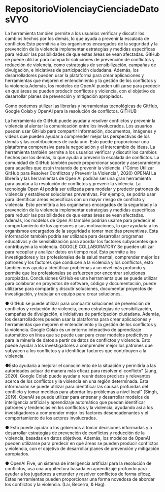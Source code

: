 # RepositorioViolenciayCienciadeDatosVYO
La herramienta también permite a los usuarios verificar y discutir los cambios hechos por los demás, lo que ayuda a prevenir la escalada de conflictos.Esto permitiría a los organismos encargados de la seguridad y la prevención de la violencia implementar estrategias y medidas específicas para reducir las posibilidades de que estas áreas se vean afectadas. GitHub se puede utilizar para compartir soluciones de prevención de conflictos y reducción de violencia, como estrategias de sensibilización, campañas de divulgación, e iniciativas de participación ciudadana. Además, los desarrolladores pueden usar la plataforma para crear aplicaciones y herramientas que mejoren el entendimiento y la gestión de los conflictos y la violencia.Además, los modelos de OpenAI pueden utilizarse para predecir en qué áreas se pueden producir conflictos y violencia, con el objetivo de desarrollar planes de prevención y mitigación apropiados.


Como podemos utilizar las librerías y herramientas tecnológicas de GitHub, Google Colab y OpenAI para la resolución de conflictos.
GITHUB


La herramienta de GitHub puede ayudar a resolver conflictos y prevenir la violencia al alentar la comunicación entre los involucrados. Los usuarios pueden usar GitHub para compartir información, documentos, imágenes y videos que pueden ayudar a comprender mejor las perspectivas de los demás y las contribuciones de cada uno. Esto puede proporcionar una plataforma comprensiva para la negociación y el intercambio de ideas. La herramienta también permite a los usuarios verificar y discutir los cambios hechos por los demás, lo que ayuda a prevenir la escalada de conflictos. La comunidad de GitHub también puede proporcionar soporte y asesoramiento para aquellos que están tratando de prevenir la violencia. ("Cómo Utilizar GitHub para Resolver Conflictos y Prevenir la Violencia", 2020) OPENAI
La librería y las herramientas de Open AI podrían ser una gran herramienta para ayudar a la resolución de conflictos y prevenir la violencia. La tecnología Open AI podría ser utilizada para modelar y predecir patrones de violencia y establecer soluciones preventivas. Por ejemplo, se podría usar para identificar áreas específicas con un mayor riesgo de conflicto y violencia. Esto permitiría a los organismos encargados de la seguridad y la prevención de la violencia implementar estrategias y medidas específicas para reducir las posibilidades de que estas áreas se vean afectadas. Además, los modelos de Open AI también podrían usarse para predecir el comportamiento de los agresores y sus motivaciones, lo que ayudaría a los organismos encargados de la seguridad a tomar medidas preventivas. Esta información también podría ser utilizada para desarrollar programas educativos y de sensibilización para abordar los factores subyacentes que contribuyen a la violencia. GOOGLE COLLABORATORY
Se pueden utilizar para recopilar y analizar datos en tiempo real. Esto permite a los investigadores y los profesionales de la salud mental, comprender mejor los patrones y los factores que conducen a la violencia y los conflictos, esto tambien nos ayuda a identificar problemas a un nivel más profundo y permite que los profesionales se esfuercen por encontrar soluciones apropiadas.
Conclusiones
GitHub es una herramienta que se puede utilizar para colaborar en proyectos de software, código y documentación, puede utilizarse para compartir y discutir soluciones, documentar proyectos de investigación, y trabajar en equipo para crear soluciones.

● GitHub se puede utilizar para compartir soluciones de prevención de conflictos y reducción de violencia, como estrategias de sensibilización, campañas de divulgación, e iniciativas de participación ciudadana. Además, los desarrolladores pueden usar la plataforma para crear aplicaciones y herramientas que mejoren el entendimiento y la gestión de los conflictos y la violencia.
Google Colab es un entorno interactivo de aprendizaje automático en línea que se puede usar para crear modelos predictivos y para la minería de datos a partir de datos de conflictos y violencia. Esto puede ayudar a los investigadores a comprender mejor los patrones que subyacen a los conflictos y a identificar factores que contribuyen a la violencia. 

●Esto ayudaría a mejorar el conocimiento de la situación y permitiría a las autoridades actuar de manera más eficaz para resolver el conflicto" (Jung, 2020). Google Colab puede ayudar a reunir datos precisos y relevantes acerca de los conflictos y la violencia en una región determinada. Esta información se puede utilizar para identificar las causas profundas del conflicto y tomar medidas para abordar los problemas a nivel local" (Singh, 2019).
OpenAI se puede utilizar para entrenar y desarrollar modelos de inteligencia artificial y aprendizaje automático que puedan identificar patrones y tendencias en los conflictos y la violencia, ayudando así a los investigadores a comprender mejor los factores desencadenantes y el comportamiento de los actores involucrados.

● Esto puede ayudar a los gobiernos a tomar decisiones informadas y a desarrollar estrategias de prevención de conflictos y reducción de la violencia, basadas en datos objetivos. Además, los modelos de OpenAI pueden utilizarse para predecir en qué áreas se pueden producir conflictos y violencia, con el objetivo de desarrollar planes de prevención y mitigación apropiados.

● OpenAI Five, un sistema de inteligencia artificial para la resolución de conflictos, usa una arquitectura basada en aprendizaje profundo para ayudar a los jugadores a entender y resolver conflictos de forma eficaz. Estas herramientas pueden proporcionar una forma novedosa de abordar los conflictos y la violencia. (Lai, Becerra, & Hag).
